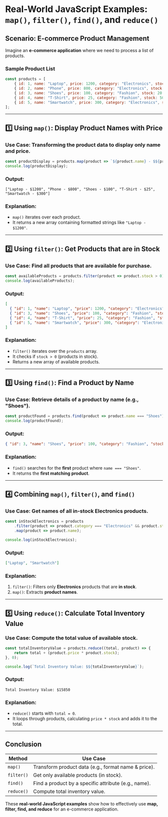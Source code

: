 # Real-World JavaScript Examples: `map()`, `filter()`, `find()`, and `reduce()`

## **Scenario: E-commerce Product Management**
Imagine an **e-commerce application** where we need to process a list of products.

### **Sample Product List**
```javascript
const products = [
    { id: 1, name: "Laptop", price: 1200, category: "Electronics", stock: 10 },
    { id: 2, name: "Phone", price: 800, category: "Electronics", stock: 0 },
    { id: 3, name: "Shoes", price: 100, category: "Fashion", stock: 20 },
    { id: 4, name: "T-Shirt", price: 25, category: "Fashion", stock: 50 },
    { id: 5, name: "Smartwatch", price: 300, category: "Electronics", stock: 5 }
];
```

---

## **1️⃣ Using `map()`: Display Product Names with Price**
### **Use Case:** Transforming the product data to display only **name and price**.
```javascript
const productDisplay = products.map(product => `${product.name} - $${product.price}`);
console.log(productDisplay);
```

### **Output:**
```
["Laptop - $1200", "Phone - $800", "Shoes - $100", "T-Shirt - $25", "Smartwatch - $300"]
```

### **Explanation:**
- `map()` iterates over each product.
- It returns a new array containing formatted strings like `"Laptop - $1200"`.

---

## **2️⃣ Using `filter()`: Get Products that are in Stock**
### **Use Case:** Find all products that are available for purchase.
```javascript
const availableProducts = products.filter(product => product.stock > 0);
console.log(availableProducts);
```

### **Output:**
```json
[
  { "id": 1, "name": "Laptop", "price": 1200, "category": "Electronics", "stock": 10 },
  { "id": 3, "name": "Shoes", "price": 100, "category": "Fashion", "stock": 20 },
  { "id": 4, "name": "T-Shirt", "price": 25, "category": "Fashion", "stock": 50 },
  { "id": 5, "name": "Smartwatch", "price": 300, "category": "Electronics", "stock": 5 }
]
```

### **Explanation:**
- `filter()` iterates over the `products` array.
- It checks if `stock > 0` (products in stock).
- Returns a new array of available products.

---

## **3️⃣ Using `find()`: Find a Product by Name**
### **Use Case:** Retrieve details of a product by name (e.g., "Shoes").
```javascript
const productFound = products.find(product => product.name === "Shoes");
console.log(productFound);
```

### **Output:**
```json
{ "id": 3, "name": "Shoes", "price": 100, "category": "Fashion", "stock": 20 }
```

### **Explanation:**
- `find()` searches for the **first** product where `name === "Shoes"`.
- It returns the **first matching product**.

---

## **4️⃣ Combining `map()`, `filter()`, and `find()`**
### **Use Case:** Get names of all **in-stock** **Electronics** products.
```javascript
const inStockElectronics = products
    .filter(product => product.category === "Electronics" && product.stock > 0)
    .map(product => product.name);

console.log(inStockElectronics);
```

### **Output:**
```json
["Laptop", "Smartwatch"]
```

### **Explanation:**
1. `filter()`: Filters only **Electronics** products that are **in stock**.
2. `map()`: Extracts **product names**.

---

## **5️⃣ Using `reduce()`: Calculate Total Inventory Value**
### **Use Case:** Compute the **total value of available stock**.
```javascript
const totalInventoryValue = products.reduce((total, product) => {
    return total + (product.price * product.stock);
}, 0);

console.log(`Total Inventory Value: $${totalInventoryValue}`);
```

### **Output:**
```
Total Inventory Value: $15850
```

### **Explanation:**
- `reduce()` starts with `total = 0`.
- It loops through products, calculating `price * stock` and adds it to the total.

---

## **Conclusion**
| Method   | Use Case |
|----------|----------|
| `map()`  | Transform product data (e.g., format name & price). |
| `filter()` | Get only available products (in stock). |
| `find()` | Find a product by a specific attribute (e.g., name). |
| `reduce()` | Compute total inventory value. |

These **real-world JavaScript examples** show how to effectively use **map, filter, find, and reduce** for an e-commerce application.
